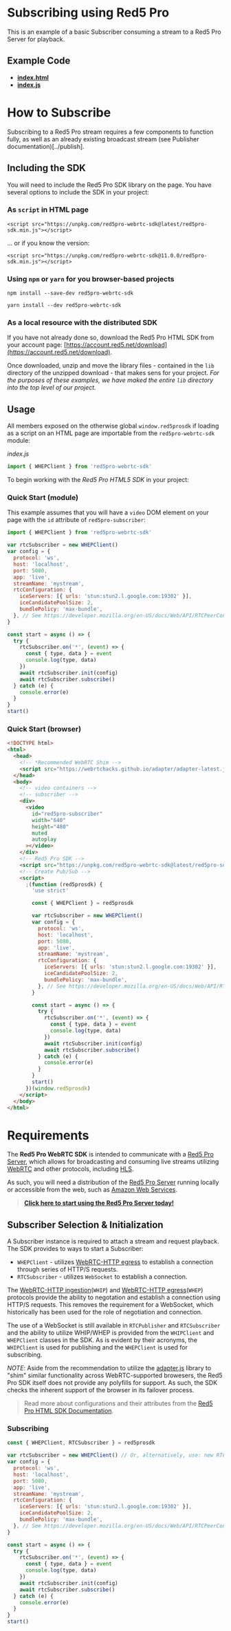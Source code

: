 # Subscribing using Red5 Pro

This is an example of a basic Subscriber consuming a stream to a Red5 Pro Server for playback.

## Example Code

- **[index.html](index.html)**
- **[index.js](index.js)**

# How to Subscribe

Subscribing to a Red5 Pro stream requires a few components to function fully, as well as an already existing broadcast stream (see Publisher documentation)[../publish].

## Including the SDK

You will need to include the Red5 Pro SDK library on the page. You have several options to include the SDK in your project:

### As `script` in HTML page

```
<script src="https://unpkg.com/red5pro-webrtc-sdk@latest/red5pro-sdk.min.js"></script>
```

... or if you know the version:

```
<script src="https://unpkg.com/red5pro-webrtc-sdk@11.0.0/red5pro-sdk.min.js"></script>
```

### Using `npm` or `yarn` for you browser-based projects

```
npm install --save-dev red5pro-webrtc-sdk
```

```
yarn install --dev red5pro-webrtc-sdk
```

### As a local resource with the distributed SDK

If you have not already done so, download the Red5 Pro HTML SDK from your account page: [https://account.red5.net/download](https://account.red5.net/download).

Once downloaded, unzip and move the library files - contained in the `lib` directory of the unzipped download - that makes sens for your project. _For the purposes of these examples, we have maked the entire `lib` directory into the top level of our project._

## Usage

All members exposed on the otherwise global `window.red5prosdk` if loading as a script on an HTML page are importable from the `red5pro-webrtc-sdk` module:

_index.js_

```js
import { WHEPClient } from 'red5pro-webrtc-sdk'
```

To begin working with the _Red5 Pro HTML5 SDK_ in your project:

### Quick Start (module)

This example assumes that you will have a `video` DOM element on your page with the `id` attribute of `red5pro-subscriber`:

```js
import { WHEPClient } from 'red5pro-webrtc-sdk'

var rtcSubscriber = new WHEPClient()
var config = {
  protocol: 'ws',
  host: 'localhost',
  port: 5080,
  app: 'live',
  streamName: 'mystream',
  rtcConfiguration: {
    iceServers: [{ urls: 'stun:stun2.l.google.com:19302' }],
    iceCandidatePoolSize: 2,
    bundlePolicy: 'max-bundle',
  }, // See https://developer.mozilla.org/en-US/docs/Web/API/RTCPeerConnection/RTCPeerConnection#RTCConfiguration_dictionary
}

const start = async () => {
  try {
    rtcSubscriber.on('*', (event) => {
      const { type, data } = event
      console.log(type, data)
    })
    await rtcSubscriber.init(config)
    await rtcSubscriber.subscribe()
  } catch (e) {
    console.error(e)
  }
}
start()
```

### Quick Start (browser)

```html
<!DOCTYPE html>
<html>
  <head>
    <!-- *Recommended WebRTC Shim -->
    <script src="https://webrtchacks.github.io/adapter/adapter-latest.js"></script>
  </head>
  <body>
    <!-- video containers -->
    <!-- subscriber -->
    <div>
      <video
        id="red5pro-subscriber"
        width="640"
        height="480"
        muted
        autoplay
      ></video>
    </div>
    <!-- Red5 Pro SDK -->
    <script src="https://unpkg.com/red5pro-webrtc-sdk@latest/red5pro-sdk.min.js"></script>
    <!-- Create Pub/Sub -->
    <script>
      ;(function (red5prosdk) {
        'use strict'

        const { WHEPClient } = red5prosdk

        var rtcSubscriber = new WHEPClient()
        var config = {
          protocol: 'ws',
          host: 'localhost',
          port: 5080,
          app: 'live',
          streamName: 'mystream',
          rtcConfiguration: {
            iceServers: [{ urls: 'stun:stun2.l.google.com:19302' }],
            iceCandidatePoolSize: 2,
            bundlePolicy: 'max-bundle',
          }, // See https://developer.mozilla.org/en-US/docs/Web/API/RTCPeerConnection/RTCPeerConnection#RTCConfiguration_dictionary
        }

        const start = async () => {
          try {
            rtcSubscriber.on('*', (event) => {
              const { type, data } = event
              console.log(type, data)
            })
            await rtcSubscriber.init(config)
            await rtcSubscriber.subscribe()
          } catch (e) {
            console.error(e)
          }
        }
        start()
      })(window.red5prosdk)
    </script>
  </body>
</html>
```

# Requirements

The **Red5 Pro WebRTC SDK** is intended to communicate with a [Red5 Pro Server](https://www.red5.net/), which allows for broadcasting and consuming live streams utilizing [WebRTC](https://developer.mozilla.org/en-US/docs/Web/Guide/API/WebRTC) and other protocols, including [HLS](https://en.wikipedia.org/wiki/HTTP_Live_Streaming).

As such, you will need a distribution of the [Red5 Pro Server](https://www.red5.net/) running locally or accessible from the web, such as [Amazon Web Services](https://www.red5.net/docs/installation/installation/awsinstall).

> **[Click here to start using the Red5 Pro Server today!](https://account.red5.net/login)**

## Subscriber Selection & Initialization

A Subscriber instance is required to attach a stream and request playback. The SDK provides to ways to start a Subscriber:

- `WHEPClient` - utilizes [WebRTC-HTTP egress](https://www.ietf.org/archive/id/draft-murillo-whep-00.html) to establish a connection through series of HTTP/S requests.
- `RTCSubscriber` - utilizes `WebSocket` to establish a connection.

The [WebRTC-HTTP ingestion](https://www.ietf.org/archive/id/draft-ietf-wish-whip-01.html)(`WHIP`) and [WebRTC-HTTP egress](https://www.ietf.org/archive/id/draft-murillo-whep-00.html)(`WHEP`) protocols provide the ability to negotation and establish a connection using HTTP/S requests. This removes the requirement for a WebSocket, which historically has been used for the role of negotiation and connection.

The use of a WebSocket is still available in `RTCPublisher` and `RTCSubscriber` and the ability to utilize WHIP/WHEP is provided from the `WHIPClient` and `WHEPClient` classes in the SDK. As is evident by their acronyms, the `WHIPClient` is used for publishing and the `WHEPClient` is used for subscribing.

_NOTE_: Aside from the recommendation to utilize the [adapter.js](https://github.com/webrtc/adapter) library to "shim" similar functionality across WebRTC-supported browesers, the Red5 Pro SDK itself does not provide any polyfills for support. As such, the SDK checks the inherent support of the browser in its failover process.

> Read more about configurations and their attributes from the [Red5 Pro HTML SDK Documentation](https://www.red5.net/docs/development/publisher/webrtc/).

### Subscribing

```js
const { WHEPClient, RTCSubscriber } = red5prosdk

var rtcSubscriber = new WHEPClient() // Or, alternatively, use: new RTCSubscriber()
var config = {
  protocol: 'ws',
  host: 'localhost',
  port: 5080,
  app: 'live',
  streamName: 'mystream',
  rtcConfiguration: {
    iceServers: [{ urls: 'stun:stun2.l.google.com:19302' }],
    iceCandidatePoolSize: 2,
    bundlePolicy: 'max-bundle',
  }, // See https://developer.mozilla.org/en-US/docs/Web/API/RTCPeerConnection/RTCPeerConnection#RTCConfiguration_dictionary
}

const start = async () => {
  try {
    rtcSubscriber.on('*', (event) => {
      const { type, data } = event
      console.log(type, data)
    })
    await rtcSubscriber.init(config)
    await rtcSubscriber.subscribe()
  } catch (e) {
    console.error(e)
  }
}
start()
```
